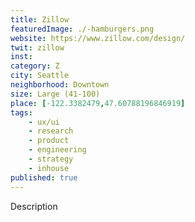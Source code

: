 ```yaml
---
title: Zillow
featuredImage: ./-hamburgers.png
website: https://www.zillow.com/design/
twit: zillow
inst: 
category: Z
city: Seattle
neighborhood: Downtown
size: Large (41-100)
place: [-122.3382479,47.60788196846919]
tags:
    - ux/ui
    - research
    - product
    - engineering
    - strategy
    - inhouse
published: true
---
```


Description
